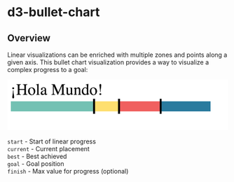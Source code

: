 # d3-bullet-chart

## Overview

Linear visualizations can be enriched with multiple zones and points along a given axis. This bullet chart visualization provides a way to visualize a complex progress to a goal:

![](screenshot.png)

`start` - Start of linear progress  
`current` - Current placement  
`best` - Best achieved  
`goal` - Goal position  
`finish` - Max value for progress (optional)

